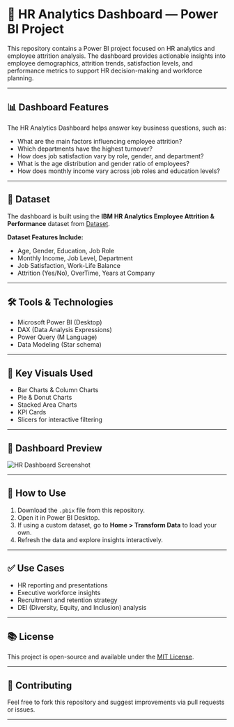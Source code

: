 # 💼 HR Analytics Dashboard — Power BI Project

This repository contains a Power BI project focused on HR analytics and employee attrition analysis. The dashboard provides actionable insights into employee demographics, attrition trends, satisfaction levels, and performance metrics to support HR decision-making and workforce planning.

---

## 📊 Dashboard Features

The HR Analytics Dashboard helps answer key business questions, such as:

- What are the main factors influencing employee attrition?
- Which departments have the highest turnover?
- How does job satisfaction vary by role, gender, and department?
- What is the age distribution and gender ratio of employees?
- How does monthly income vary across job roles and education levels?

---

## 📁 Dataset

The dashboard is built using the **IBM HR Analytics Employee Attrition & Performance** dataset from [Dataset](https://github.com/ShariaAfrin/HR-Analytics-Dashboard/blob/main/HR_Analytics.csv).

**Dataset Features Include:**
- Age, Gender, Education, Job Role
- Monthly Income, Job Level, Department
- Job Satisfaction, Work-Life Balance
- Attrition (Yes/No), OverTime, Years at Company

---

## 🛠 Tools & Technologies

- Microsoft Power BI (Desktop)
- DAX (Data Analysis Expressions)
- Power Query (M Language)
- Data Modeling (Star schema)

---

## 📌 Key Visuals Used

- Bar Charts & Column Charts
- Pie & Donut Charts
- Stacked Area Charts
- KPI Cards
- Slicers for interactive filtering

---

## 📸 Dashboard Preview

![HR Dashboard Screenshot](images/hr_dashboard_preview.png) <!-- Optional: Include screenshot if available -->

---

## 🚀 How to Use

1. Download the `.pbix` file from this repository.
2. Open it in Power BI Desktop.
3. If using a custom dataset, go to **Home > Transform Data** to load your own.
4. Refresh the data and explore insights interactively.

---

## ✅ Use Cases

- HR reporting and presentations
- Executive workforce insights
- Recruitment and retention strategy
- DEI (Diversity, Equity, and Inclusion) analysis

---

## 📚 License

This project is open-source and available under the [MIT License](LICENSE).

---

## 🤝 Contributing

Feel free to fork this repository and suggest improvements via pull requests or issues.

---


